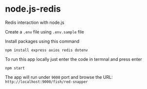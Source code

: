 # node.js-redis
Redis interaction with node.js

Create a ```.env``` file using ```.env.sample``` file

Install packages using this command
```
npm install express axios redis dotenv
```

To run this app locally just enter the code in termnal and press enter

``` 
npm start
```

The app will run under ```9000``` port and browse the URL: ```http://localhost:9000/fish/red-snapper```

